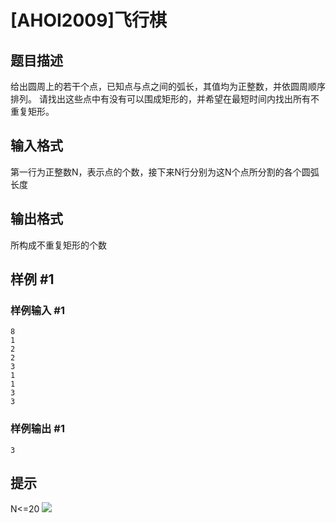 # [AHOI2009]飞行棋

## 题目描述

给出圆周上的若干个点，已知点与点之间的弧长，其值均为正整数，并依圆周顺序排列。 请找出这些点中有没有可以围成矩形的，并希望在最短时间内找出所有不重复矩形。


## 输入格式

第一行为正整数N，表示点的个数，接下来N行分别为这N个点所分割的各个圆弧长度


## 输出格式

所构成不重复矩形的个数


## 样例 #1

### 样例输入 #1
```
8
1
2
2
3
1
1
3
3
```

### 样例输出 #1

```
3
```

## 提示

N<=20
![](https://cdn.luogu.com.cn/upload/pic/13233.png)

